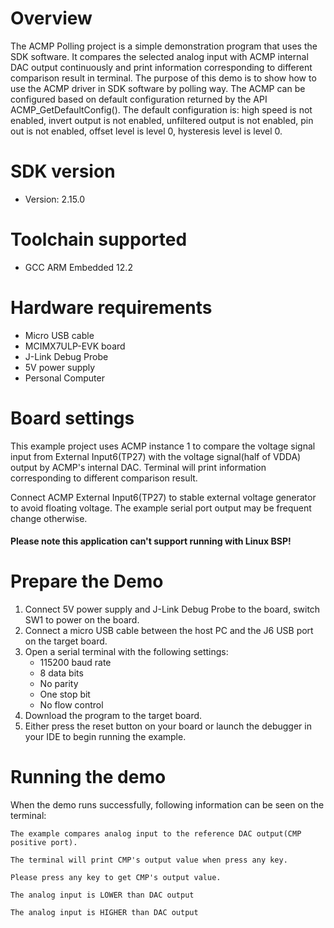 Overview
========
The ACMP Polling project is a simple demonstration program that uses the SDK software. It compares
the selected analog input with ACMP internal DAC output continuously and print information corresponding
to different comparison result in terminal. The purpose of this demo is to show how to use the ACMP driver
in SDK software by polling way. The ACMP can be configured based on default configuration returned
by the API ACMP_GetDefaultConfig(). The default configuration is: high speed is not enabled, invert
output is not enabled, unfiltered output is not enabled, pin out is not enabled, offset level is
level 0, hysteresis level is level 0.


SDK version
===========
- Version: 2.15.0

Toolchain supported
===================
- GCC ARM Embedded  12.2

Hardware requirements
=====================
- Micro USB cable
- MCIMX7ULP-EVK board
- J-Link Debug Probe
- 5V power supply
- Personal Computer

Board settings
==============
This example project uses ACMP instance 1 to compare the voltage signal input from External Input6(TP27)
with the voltage signal(half of VDDA) output by ACMP's internal DAC. Terminal will print information
corresponding to different comparison result.

Connect ACMP External Input6(TP27) to stable external voltage generator to avoid floating voltage.
The example serial port output may be frequent change otherwise.

#### Please note this application can't support running with Linux BSP! ####

Prepare the Demo
================
1. Connect 5V power supply and J-Link Debug Probe to the board, switch SW1 to power on the board.
2. Connect a micro USB cable between the host PC and the J6 USB port on the target board.
3. Open a serial terminal with the following settings:
    - 115200 baud rate
    - 8 data bits
    - No parity
    - One stop bit
    - No flow control
4. Download the program to the target board.
5. Either press the reset button on your board or launch the debugger in your IDE to begin running the example.

Running the demo
================
When the demo runs successfully, following information can be seen on the terminal:

~~~~~~~~~~~~~~~~~~~~~~~~~~~~~
The example compares analog input to the reference DAC output(CMP positive port).

The terminal will print CMP's output value when press any key.

Please press any key to get CMP's output value.

The analog input is LOWER than DAC output

The analog input is HIGHER than DAC output
~~~~~~~~~~~~~~~~~~~~~~~~~~~~~

